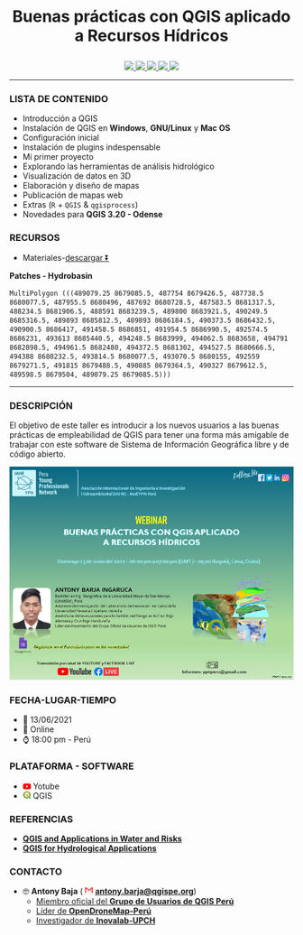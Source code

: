<h1><p align = "center"><b>Buenas prácticas con QGIS aplicado a Recursos Hídricos</b></p></h1>
<p align="center">
  <a href="https://github.com/ambarja/Buenas-practicas-con-QGIS/discussions/new">
   <img src="https://img.shields.io/badge/discussioni-partecipa-brightgreen?style=for-the-badge&logo=githubhref="/>
  </a>
  <a href="https://github.com/qgispe">
   <img src="https://img.shields.io/badge/QGISPeru-%23FF0000.svg?&style=for-the-badge&logo=qgis&logoColor=white"/>
  </a>
  <a href="https://www.linkedin.com/in/antonybarja/">
   <img src="https://img.shields.io/badge/linkedin-%230077B5.svg?&style=for-the-badge&logo=linkedin&logoColor=white">
  </a>
  <a href="https://twitter.com/antony_barja">
   <img src="https://img.shields.io/badge/twitter-%231DA1F2.svg?&style=for-the-badge&logo=twitter&logoColor=white">
  </a>
  <a href="https://www.youtube.com/channel/UCuWvYTTYCZBmbDoEbsY2MSw">
    <img src="https://img.shields.io/badge/youtube-%23FF0000.svg?&style=for-the-badge&logo=youtube&logoColor=white"/>
  </a>
</p>

---

### **LISTA DE CONTENIDO**
 - Introducción a QGIS
 - Instalación de QGIS en **Windows**, **GNU/Linux** y **Mac
  OS**
 - Configuración inicial
 - Instalación de plugins indespensable
 - Mi primer proyecto
 - Explorando las herramientas de análisis hidrológico
 - Visualización de datos en 3D
 - Elaboración y diseño de mapas
 - Publicación de mapas web
 - Extras (`R` + `QGIS` &  `qgisprocess`)
 - Novedades para **QGIS 3.20 - Odense**

### **RECURSOS**
* Materiales-[descargar ⏬ ](https://github.com/ambarja/Buenas-practicas-con-QGIS/raw/main/materiales/materiales.tar.xz)

**Patches - Hydrobasin**

```
MultiPolygon (((489079.25 8679085.5, 487754 8679426.5, 487738.5 8680077.5, 487955.5 8680496, 487692 8680728.5, 487583.5 8681317.5, 488234.5 8681906.5, 488591 8683239.5, 489800 8683921.5, 490249.5 8685316.5, 489893 8685812.5, 489893 8686184.5, 490373.5 8686432.5, 490900.5 8686417, 491458.5 8686851, 491954.5 8686990.5, 492574.5 8686231, 493613 8685440.5, 494248.5 8683999, 494062.5 8683658, 494791 8682898.5, 494961.5 8682480, 494372.5 8681302, 494527.5 8680666.5, 494388 8680232.5, 493814.5 8680077.5, 493070.5 8680155, 492559 8679271.5, 491815 8679488.5, 490885 8679364.5, 490327 8679612.5, 489598.5 8679504, 489079.25 8679085.5)))

```


---
### **DESCRIPCIÓN**

El objetivo de este taller es introducir a los nuevos usuarios a las buenas prácticas de empleabilidad de QGIS para tener una forma más amigable de trabajar con este
software de Sistema de Información Geográfica libre y
 de código abierto.

![](./img/flyer.png)


### **FECHA-LUGAR-TIEMPO**
 * 📅 13/06/2021
 * 🔵 Online
 * ⌚ 18:00 pm - Perú


### **PLATAFORMA - SOFTWARE**
 * <img src="./img/youtube.png" height=10> Yotube
 * <img src="./img/qgis.png" height=14> QGIS


### **REFERENCIAS**

 * [**QGIS and Applications in Water and Risks**](https://www.wiley.com/en-cr/QGIS+and+Applications+in+Water+and+Risks-p-9781786302717)
 * [**QGIS for Hydrological Applications**](https://locatepress.com/hyd)

### **CONTACTO**
* 🤓 **Antony Baja** ( <img src="./img/email.png" height=14> <b>antony.barja@qgispe.org</b>)
  - [Miembro oficial del **Grupo de Usuarios de QGIS Perú**](https://github.com/qgispe)
  - [Líder de **OpenDroneMap-Perú**](https://www.facebook.com/groups/1467793856763738)
  - [Investigador de **Inovalab-UPCH**](https://www.innovalab.info/)

